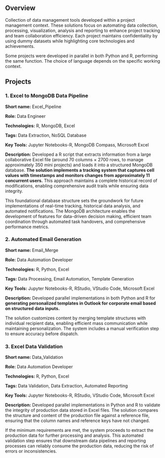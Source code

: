 ## Overview
Collection of data management tools developed within a project management context.  These solutions focus on automating data collection, processing, visualization, analysis and reporting to enhance project tracking and team collaboration efficiency.  Each project maintains confidentiality by using dummy datasets while highlighting core technologies and achievements.</p>
Some projects were developed in parallel in both Python and R, performing the same function. The choice of language depends on the specific working context.

## Projects

### 1. Excel to MongoDB Data Pipeline

<b>Short name:</b> Excel_Pipeline </p>
<b>Role:</b> Data Engineer </p>
<b>Technologies:</b> R, MongoDB, Excel </p>
<b>Tags:</b> Data Extraction, NoSQL Database </p>
<b>Key Tools:</b> Jupyter Notebooks-R, MongoDB Compass, Microsoft Excel </p>
<b>Description:</b> Developed a R script that extracts information from a large collaborative Excel file (around 70 columns × 2700 rows, to manage approximately 350 mini projects) and loads it into a structured MongoDB database. <b>The solution implements a tracking system that captures cell values with timestamps and monitors changes from approximately 11 concurrent users.</b> This approach maintains a complete historical record of modifications, enabling comprehensive audit trails while ensuring data integrity.

This foundational database structure sets the groundwork for future implementations of real-time tracking, historical data analysis, and automated notifications. The MongoDB architecture enables the development of features for data-driven decision making, efficient team coordination through automated task handovers, and comprehensive performance metrics.

### 2. Automated Email Generation

<b>Short name:</b> Email_Merge </p>
<b>Role:</b> Data Automation Developer </p>
<b>Technologies:</b> R, Python, Excel </p>
<b>Tags:</b> Data Processing, Email Automation, Template Generation </p>
<b>Key Tools:</b> Jupyter Notebooks-R, RStudio, VStudio Code, Microsoft Excel </p>
<b>Description:</b> Developed parallel implementations in both Python and R for <b>generating personalized templates in Outlook for corporate email based on structured data inputs.</b> 

The solution customizes content by merging template structures with individual recipient data, enabling efficient mass communication while maintaining personalization.  The system includes a manual verification step to ensure accuracy before dispatch.

### 3. Excel Data Validation

<b>Short name:</b> Data_Validation </p>
<b>Role:</b> Data Automation Developer </p>
<b>Technologies:</b> R, Python, Excel </p>
<b>Tags:</b> Data Validation, Data Extraction, Automated Reporting </p>
<b>Key Tools:</b> Jupyter Notebooks-R, RStudio, VStudio Code, Microsoft Excel </p>
<b>Description:</b> Developed parallel implementations in Python and R to validate the integrity of production data stored in Excel files. The solution compares the structure and content of the production file against a reference file, ensuring that the column names and reference keys have not changed.</b>

If the minimum requirements are met, the system proceeds to extract the production data for further processing and analysis. This automated validation step ensures that downstream data pipelines and reporting processes can reliably consume the production data, reducing the risk of errors or inconsistencies.

